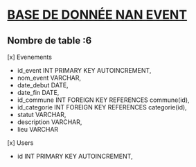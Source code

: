# [BASE DE DONNÉE NAN EVENT](https://github.com)

## Nombre de table :6


[x] Evenements

- id_event INT PRIMARY KEY AUTOINCREMENT,
- nom_event VARCHAR,
- date_debut DATE,
- date_fin DATE,
- id_commune INT FOREIGN KEY REFERENCES commune(id),
- id_categorie INT FOREIGN KEY REFERENCES categorie(id),
- statut VARCHAR,
- description VARCHAR,
- lieu VARCHAR

[x] Users

- id INT PRIMARY KEY AUTOINCREMENT,








